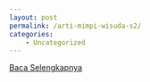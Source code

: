 ```yaml
---
layout: post
permalink: /arti-mimpi-wisuda-s2/
categories:
    - Uncategorized
---
```


[Baca Selengkapnya](/09)